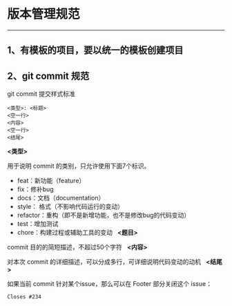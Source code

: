 # 版本管理规范

------------

## 1、有模板的项目，要以统一的模板创建项目

## 2、git commit 规范

git commit 提交样式标准
```
<类型>: <标题>
<空一行>
<内容>
<空一行>
<结尾>
```

**<类型>**

用于说明 commit 的类别，只允许使用下面7个标识。
- feat：新功能（feature）
- fix：修补bug
- docs：文档（documentation）
- style： 格式（不影响代码运行的变动）
- refactor：重构（即不是新增功能，也不是修改bug的代码变动）
- test：增加测试
- chore：构建过程或辅助工具的变动
 
**<题目>**

commit 目的的简短描述，不超过50个字符
 
**<内容>**

对本次 commit 的详细描述，可以分成多行，可详细说明代码变动的动机
 
**<结尾>**

如果当前 commit 针对某个issue，那么可以在 Footer 部分关闭这个 issue：
```
Closes #234
```